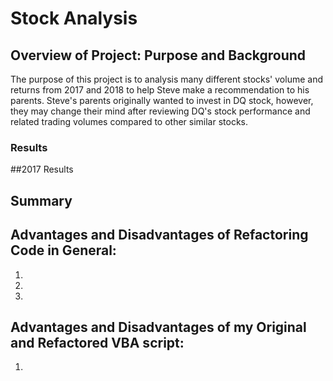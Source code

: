 # Stock Analysis

## Overview of Project: Purpose and Background
The purpose of this project is to analysis many different stocks' volume and returns from 2017 and 2018 to help Steve make a recommendation to his parents.  Steve's parents originally wanted to invest in DQ stock, however, they may change their mind after reviewing DQ's stock performance and related trading volumes compared to other similar stocks.

### Results
##2017 Results


## Summary

   ## Advantages and Disadvantages of Refactoring Code in General:
1.
2.
3.
  ## Advantages and Disadvantages of my Original and Refactored VBA script:
1.
